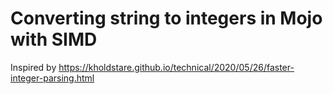# Converting string to integers in Mojo with SIMD

Inspired by https://kholdstare.github.io/technical/2020/05/26/faster-integer-parsing.html
